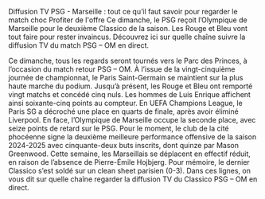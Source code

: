 Diffusion TV PSG - Marseille : tout ce qu’il faut savoir pour regarder le match choc
Profiter de l'offre
Ce dimanche, le PSG reçoit l’Olympique de Marseille pour le deuxième Classico de la saison. Les Rouge et Bleu vont tout faire pour rester invaincus. Découvrez ici sur quelle chaîne suivre la diffusion TV du match PSG – OM en direct.

Ce dimanche, tous les regards seront tournés vers le Parc des Princes, à l’occasion du match retour PSG – OM. À l’issue de la vingt-cinquième journée de championnat, le Paris Saint-Germain se maintient sur la plus haute marche du podium. Jusqu’à présent, les Rouge et Bleu ont remporté vingt matchs et concédé cinq nuls. Les hommes de Luis Enrique affichent ainsi soixante-cinq points au compteur. En UEFA Champions League, le Paris SG a décroché une place en quarts de finale, après avoir éliminé Liverpool. En face, l’Olympique de Marseille occupe la seconde place, avec seize points de retard sur le PSG. Pour le moment, le club de la cité phocéenne signe la deuxième meilleure performance offensive de la saison 2024-2025 avec cinquante-deux buts inscrits, dont quinze par Mason Greenwood. Cette semaine, les Marseillais se déplacent en effectif réduit, en raison de l’absence de Pierre-Émile Hojbjerg. Pour mémoire, le dernier Classico s’est soldé sur un clean sheet parisien (0-3). Dans ces lignes, on vous dit sur quelle chaîne regarder la diffusion TV du Classico PSG – OM en direct.
